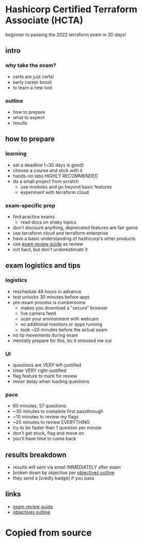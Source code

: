 #
#


# Hashicorp Certified Terraform Associate (HCTA)

 beginner to passing the 2022 terraform exam in 30 days!
## intro

### why take the exam?

- certs are just certs!
- early career boost
- to learn a new tool

### outline

- how to prepare
- what to expect
- results

## how to prepare

### learning

- set a deadline (~30 days is good)
- choose a course and stick with it
- hands-on labs HIGHLY RECOMMENDED
- do a small project from scratch
  - use modules and go beyond basic features
  - experiment with terraform cloud

### exam-specific prep

- find practice exams
  - read docs on shaky topics
- don't discount anything, deprecated features are fair game
- use terraform cloud and terraform enterprise
- have a basic understanding of hashicorp's other products
- use [exam review guide](https://learn.hashicorp.com/tutorials/terraform/associate-review?in=terraform/certification) as review
- not hard, but don't underestimate it

## exam logistics and tips

### logistics

- reschedule 48 hours in advance
- test unlocks 30 minutes before appt.
- pre-exam process is cumbersome
  - makes you download a "secure" browser
  - live camera feed
  - scan your environment with webcam
  - no additional monitors or apps running
  - took ~20 minutes before the actual exam
- no lip movements during exam
- mentally prepare for this, bc it stressed me out

### UI

- questions are VERY left-justified
- timer VERY right-justified
- flag feature to mark for review
- minor delay when loading questions

### pace

- 60 minutes, 57 questions
- ~30 minutes to complete first passthrough
- ~10 minutes to review my flags
- ~20 minutes to review EVERYTHING
- try to be faster than 1 question per minute
- don't get stuck, flag and move on
- you'll have time to come back

## results breakdown

- results will sent via email IMMEDIATELY after exam
- broken down by objective per [objectives outline](https://www.hashicorp.com/certification/terraform-associate)
- they send a [credly badge] if you pass

## links

- [exam review guide](https://learn.hashicorp.com/tutorials/terraform/associate-review?in=terraform/certification)
- [objectives outline](https://www.hashicorp.com/certification/terraform-associate)

# Copied from source
